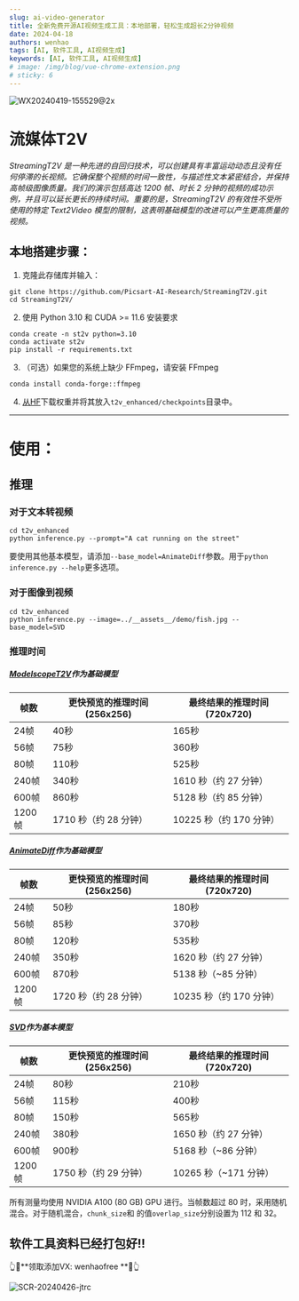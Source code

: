 ```yaml
---
slug: ai-video-generator
title: 全新免费开源AI视频生成工具：本地部署，轻松生成超长2分钟视频
date: 2024-04-18
authors: wenhao
tags: [AI, 软件工具, AI视频生成]
keywords: [AI, 软件工具, AI视频生成]
# image: /img/blog/vue-chrome-extension.png
# sticky: 6
---
```


![WX20240419-155529@2x](https://cdn.wenhaofree.com/gh/wenhaofree/Image/blog/WX20240419-155529@2x.png)

<!-- truncate -->

# 流媒体T2V


*StreamingT2V 是一种先进的自回归技术，可以创建具有丰富运动动态且没有任何停滞的长视频。它确保整个视频的时间一致性，与描述性文本紧密结合，并保持高帧级图像质量。我们的演示包括高达 1200 帧、时长 2 分钟的视频的成功示例，并且可以延长更长的持续时间。重要的是，StreamingT2V 的有效性不受所使用的特定 Text2Video 模型的限制，这表明基础模型的改进可以产生更高质量的视频。*





## 本地搭建步骤：

1. 克隆此存储库并输入：

```
git clone https://github.com/Picsart-AI-Research/StreamingT2V.git
cd StreamingT2V/
```

2. 使用 Python 3.10 和 CUDA >= 11.6 安装要求

```
conda create -n st2v python=3.10
conda activate st2v
pip install -r requirements.txt
```



3. （可选）如果您的系统上缺少 FFmpeg，请安装 FFmpeg

```
conda install conda-forge::ffmpeg
```

4. [从HF](https://huggingface.co/PAIR/StreamingT2V)下载权重并将其放入`t2v_enhanced/checkpoints`目录中。

------





# 使用：

## 推理



### 对于文本转视频



```
cd t2v_enhanced
python inference.py --prompt="A cat running on the street"
```



要使用其他基本模型，请添加`--base_model=AnimateDiff`参数。用于`python inference.py --help`更多选项。

### 对于图像到视频



```
cd t2v_enhanced
python inference.py --image=../__assets__/demo/fish.jpg --base_model=SVD
```



### 推理时间



##### [ModelscopeT2V](https://github.com/modelscope/modelscope)作为基础模型



| 帧数   | 更快预览的推理时间 (256x256) | 最终结果的推理时间 (720x720) |
| ------ | ---------------------------- | ---------------------------- |
| 24帧   | 40秒                         | 165秒                        |
| 56帧   | 75秒                         | 360秒                        |
| 80帧   | 110秒                        | 525秒                        |
| 240帧  | 340秒                        | 1610 秒（约 27 分钟）        |
| 600帧  | 860秒                        | 5128 秒（约 85 分钟）        |
| 1200帧 | 1710 秒（约 28 分钟）        | 10225 秒（约 170 分钟）      |

##### [AnimateDiff](https://github.com/guoyww/AnimateDiff)作为基础模型



| 帧数   | 更快预览的推理时间 (256x256) | 最终结果的推理时间 (720x720) |
| ------ | ---------------------------- | ---------------------------- |
| 24帧   | 50秒                         | 180秒                        |
| 56帧   | 85秒                         | 370秒                        |
| 80帧   | 120秒                        | 535秒                        |
| 240帧  | 350秒                        | 1620 秒（约 27 分钟）        |
| 600帧  | 870秒                        | 5138 秒（~85 分钟）          |
| 1200帧 | 1720 秒（约 28 分钟）        | 10235 秒（约 170 分钟）      |

##### [SVD](https://github.com/Stability-AI/generative-models)作为基本模型



| 帧数   | 更快预览的推理时间 (256x256) | 最终结果的推理时间 (720x720) |
| ------ | ---------------------------- | ---------------------------- |
| 24帧   | 80秒                         | 210秒                        |
| 56帧   | 115秒                        | 400秒                        |
| 80帧   | 150秒                        | 565秒                        |
| 240帧  | 380秒                        | 1650 秒（约 27 分钟）        |
| 600帧  | 900秒                        | 5168 秒（~86 分钟）          |
| 1200帧 | 1750 秒（约 29 分钟）        | 10265 秒（~171 分钟）        |

所有测量均使用 NVIDIA A100 (80 GB) GPU 进行。当帧数超过 80 时，采用随机混合。对于随机混合，`chunk_size`和 的值`overlap_size`分别设置为 112 和 32。


## 软件工具资料已经打包好!!
👆🔼**领取添加VX: wenhaofree **🔼👆

![SCR-20240426-jtrc](https://leanoss.fuwenhao.club/3JY2Mt0bpJYfuojus25wbqXupdABr5AU/%E6%96%87%E6%B5%A9%E5%BE%AE%E4%BF%A103.png)

